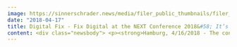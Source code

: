 ```yaml
---
image: https://sinnerschrader.news/media/filer_public_thumbnails/filer_public/17/8f/178f67b6-acdd-45b5-b787-8ba9c7747218/700px_next18_topic.png__480x288_q85_crop_subsampling-2_upscale.png
date: "2018-04-17"
title: Digital Fix - Fix Digital at the NEXT Conference 2018&#58; It’s time to save the digital world from itself
content: <div class="newsbody"> <p><strong>Hamburg, 4/16/2018 - The controversy surrounding Cambridge Analytica highlights some of the most pressing issues of the digital industry. At its core, the problem is the distribution of roles between humans and technology&#58; Are digital services made to help their users - or are we merely producers of data that enable advertising-based business models? How humans can be placed back in the center of digital development, and how this can solve the problems in the digital industry, will be a topic of discussion among decision makers and experts on September 20 &amp; 21 at the NEXT Conference 2018, with the motto “Digital Fix - Fix Digital”. Keynote speakers include the British-American author <a href="https&#58;//nextconf.eu/person/andrew-keen/" target="_blank">Andrew Keen</a> (“<a href="http&#58;//www.ajkeen.com/how-to-fix-the-future/" target="_blank">How to fix the future</a>”), Tech- and Design researcher <a href="https&#58;//nextconf.eu/person/pamela-pavliscak/" target="_blank">Pamela Pavliscak</a> (<a href="https&#58;//www.changesciences.com/" target="_blank">Change Sciences</a>) as well as <a href="https&#58;//nextconf.eu/person/rand-hindi/" target="_blank">Rand Hindi</a>, founder of the AI research lab <a href="https&#58;//snips.ai/about/" target="_blank">Snips</a> and one of the top <a href="https&#58;//www.technologyreview.com/lists/innovators-under-35/2014/entrepreneur/rand-hindi/" target="_blank">35 innovators under 35</a> according to MIT Technology review.</strong><br/> <br/> Criticism of the global internet titans is becoming increasingly loud - the topics of contention include their market power, data protection, hate speech, ethical standards for future technologies such as Artificial Intelligence as well as the social and economic ramifications of technological development. The problems are obvious, but what are possible solutions for<br/> them? It is this question that organizations in a digital economy must ask themselves, lest they eventually fall victim to their own disruptive mentality.</p> <p><strong>Digital Fix - Fix Digital&#58; Finishing the Trilogy</strong><br/> The European digital festival NEXT brings together 1,500 stakeholders, thought leaders and creatives on Hamburg’s Reeperbahn to discuss interdisciplinary solutions for more human-<br/> friendly technologies. “In a way, Digital Fix as this year’s NEXT conference’s motto completes a trilogy for us”, says Matthias Schrader, founder of NEXT and CEO of SinnerSchrader. “With<br/> ‘Digital Ego’, we held a mirror up to ourselves as users, while last year’s ‘Digital Sucks’ openly addressed the problems in user experience. This year we take the next logical step and discuss how we can go back to user-centric ways of offering more humane solutions.”<br/> <br/> “Our motto certainly also plays with the various meanings of the word Fix. We’re looking to repair something that has become indispensable for our lives. This reflects both the great challenge and the equally great need to solve these problems. For businesses, this means&#58; They must turn away from technocracy and towards a digital Humanism. They must question<br/> whether or not their technological innovations serve the means of providing customers with the best possible experience”, explains Volker Martens, co-organizer of NEXT and Faktor 3 board member. “NEXT is a platform that enables a wide discussion about these topics and unites the paradigms of different industries.</p> <p><strong>Digital festival in the heart of Hamburg</strong><br/> In this year, the topics of people-centered innovation, humanity-oriented design, socially relevant topics as well as technology trends and their effect on people are front and center at NEXT. Inspiration will be provided by experts such as author <a href="https&#58;//nextconf.eu/person/andrew-keen/" target="_blank">Andrew Keen</a> (“<a href="http&#58;//www.ajkeen.com/how-to-fix-the-future/" target="_blank">How to fix the future</a>”), French AI entrepreneur <a href="https&#58;//nextconf.eu/person/rand-hindi/" target="_blank">Rand Hindi</a> as well as <a href="https&#58;//nextconf.eu/person/pamela-pavliscak/" target="_blank">Pamela Pavliscak</a> (<a href="https&#58;//www.changesciences.com/" target="_blank">Change Sciences</a>), who researches our relationship to emotionally intelligent machines. In the morning, this will happen through keynotes on the stage of the “Kiez” theater Schmidts Tivoli, and in the afternoon, in supplementary workshops and master classes in clubs all around the Reeperbahn.<br/> <br/> The NEXT conference is a close partner to the <a href="https&#58;//www.reeperbahnfestival.com/en/frontpage" target="_blank">Reeperbahn Festival</a> (September 19-22) again. Tickets for NEXT also grant access to the musical and cultural program of Europe’s biggest club festival. SinnerSchrader and FAKTOR 3 are co-organizers of the NEXT conference, which over the years has transformed from a traditional business conference into a digital festival.</p> <p><strong>About the NEXT Conference</strong><br/> The NEXT Conference is the international digital festival on the Reeperbahn and for two days turns Hamburg into the hot spot of the digital scene. In the center stands the question of what will move customers in the near future. To this end, NEXT offers inspiration, networking and business-relevant knowledge on trends and future technologies, in order to prepare companies for the challenges and chances of digital transformation. This makes NEXT a unique event in Europe for around 1,500 decision-makers with a digital agenda - marketing and product leaders, digital economy managers, creatives, developers and innovative founders. NEXT is embedded into Hamburg’s Reeperbahn Festival with over 40,000 visitors. NEXT delegates there will receive privileged access to over 500 concerts, technical and cultural events.</p> <p>The NEXT Conference 2018 is held on September 20 &amp; 21. Current information about the program of NEXT can be found at <a href="https&#58;//nextconf.eu/" target="_blank">www.nextconf.eu</a>. Interested parties can also <a href="https&#58;//nextconf.eu/apply-for-next18/" target="_blank">request a ticket</a> for the invite-only event. A discounted summer rate is available until June 30th, 2018.</p> <p>Interested journalists can <a href="https&#58;//nextconf.eu/accreditation/" target="_blank">request accreditation here</a>. We ask for your understanding that allocations are limited.</p> </div>
---
```

